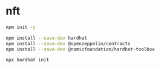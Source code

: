 # nft


```sh
npm init -y
```

```sh
npm install --save-dev hardhat
npm install --save-dev @openzeppelin/contracts
npm install --save-dev @nomicfoundation/hardhat-toolbox
```

```sh
npx hardhat init
```



